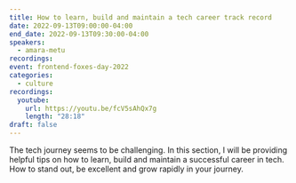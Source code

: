 ```yaml
---
title: How to learn, build and maintain a tech career track record
date: 2022-09-13T09:00:00-04:00
end_date: 2022-09-13T09:30:00-04:00
speakers:
  - amara-metu
recordings:
event: frontend-foxes-day-2022
categories:
  - culture
recordings:
  youtube:
    url: https://youtu.be/fcV5sAhQx7g
    length: "28:18"
draft: false
---
```


The tech journey seems to be challenging. In this section, I will be providing helpful tips on how to learn, build and maintain a successful career in tech. How to stand out, be excellent and grow rapidly in your journey.
